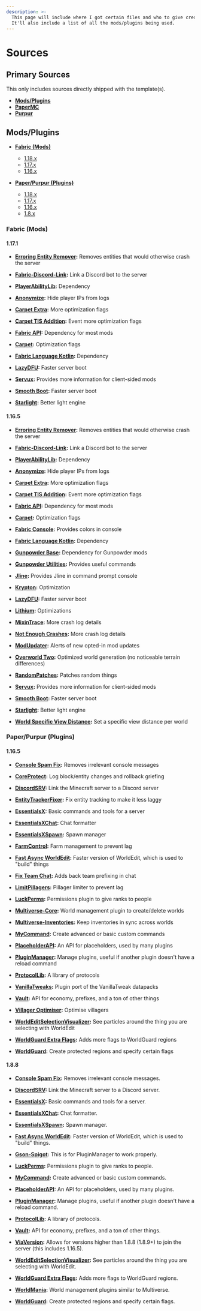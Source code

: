 ```yaml
---
description: >-
  This page will include where I got certain files and who to give credit to.
  It'll also include a list of all the mods/plugins being used.
---
```


# Sources

## Primary Sources
This only includes sources directly shipped with the template(s).

* [**Mods/Plugins**](sources.md#mods-plugins)
* [**PaperMC**](https://papermc.io/)
* [**Purpur**](https://purpur.pl3x.net/)

## Mods/Plugins

* [**Fabric \(Mods\)**](sources.md#fabric-mods)
  * [1.18.x](sources.md#1.18.x)
  * [1.17.x](sources.md#1.17.x)
  * [1.16.x](sources.md#1.16.x)

* [**Paper/Purpur \(Plugins\)**](sources.md#paper-purpur-plugins)
  * [1.18.x](sources.md#1.18.x-1)
  * [1.17.x](sources.md#1.17.x-1)
  * [1.16.x](sources.md#1.16.x-1)
  * [1.8.x](sources.md#1.8.x)

### Fabric \(Mods\)

#### 1.17.1

* [**Erroring Entity Remover**](https://www.curseforge.com/minecraft/mc-mods/erroring-entity-remover)**:** Removes entities that would otherwise crash the server

* [**Fabric-Discord-Link**](https://www.curseforge.com/minecraft/mc-mods/fabric-discord-link)**:** Link a Discord bot to the server

* [**PlayerAbilityLib**](https://www.curseforge.com/minecraft/mc-mods/pal)**:** Dependency

* [**Anonymize**](https://github.com/NucleoidMC/anonymize)**:** Hide player IPs from logs

* [**Carpet Extra**](https://www.curseforge.com/minecraft/mc-mods/carpet-extra)**:** More optimization flags

* [**Carpet TIS Addition**](https://www.curseforge.com/minecraft/mc-mods/carpet-tis-addition)**:** Event more optimization flags

* [**Fabric API**](https://www.curseforge.com/minecraft/mc-mods/fabric-api)**:** Dependency for most mods

* [**Carpet**](https://www.curseforge.com/minecraft/mc-mods/carpet)**:** Optimization flags

* [**Fabric Language Kotlin**](https://www.curseforge.com/minecraft/mc-mods/fabric-language-kotlin)**:** Dependency

* [**LazyDFU**](https://www.curseforge.com/minecraft/mc-mods/lazydfu)**:** Faster server boot

* [**Servux**](https://www.curseforge.com/minecraft/mc-mods/servux)**:** Provides more information for client-sided mods

* [**Smooth Boot**](https://www.curseforge.com/minecraft/mc-mods/smooth-boot)**:** Faster server boot

* [**Starlight**](https://github.com/Spottedleaf/Starlight)**:** Better light engine

#### 1.16.5

* [**Erroring Entity Remover**](https://www.curseforge.com/minecraft/mc-mods/erroring-entity-remover)**:** Removes entities that would otherwise crash the server

* [**Fabric-Discord-Link**](https://www.curseforge.com/minecraft/mc-mods/fabric-discord-link)**:** Link a Discord bot to the server

* [**PlayerAbilityLib**](https://www.curseforge.com/minecraft/mc-mods/pal)**:** Dependency

* [**Anonymize**](https://github.com/NucleoidMC/anonymize)**:** Hide player IPs from logs

* [**Carpet Extra**](https://www.curseforge.com/minecraft/mc-mods/carpet-extra)**:** More optimization flags

* [**Carpet TIS Addition**](https://www.curseforge.com/minecraft/mc-mods/carpet-tis-addition)**:** Event more optimization flags

* [**Fabric API**](https://www.curseforge.com/minecraft/mc-mods/fabric-api)**:** Dependency for most mods

* [**Carpet**](https://www.curseforge.com/minecraft/mc-mods/carpet)**:** Optimization flags

* [**Fabric Console**](https://www.curseforge.com/minecraft/mc-mods/fabric-console)**:** Provides colors in console

* [**Fabric Language Kotlin**](https://www.curseforge.com/minecraft/mc-mods/fabric-language-kotlin)**:** Dependency

* [**Gunpowder Base**](https://www.curseforge.com/minecraft/mc-mods/gunpowder-mc)**:** Dependency for Gunpowder mods

* [**Gunpowder Utilities**](https://www.curseforge.com/minecraft/mc-mods/gunpowder-utilities)**:** Provides useful commands

* [**Jline**](https://www.curseforge.com/minecraft/mc-mods/jline-for-minecraft-dedicated-server)**:** Provides Jline in command prompt console

* [**Krypton**](https://www.curseforge.com/minecraft/mc-mods/krypton)**:** Optimization

* [**LazyDFU**](https://www.curseforge.com/minecraft/mc-mods/lazydfu)**:** Faster server boot

* [**Lithium**](https://www.curseforge.com/minecraft/mc-mods/lithium)**:** Optimizations

* [**MixinTrace**](https://www.curseforge.com/minecraft/mc-mods/mixintrace)**:** More crash log details

* [**Not Enough Crashes**](https://www.curseforge.com/minecraft/mc-mods/not-enough-crashes)**:** More crash log details

* [**ModUpdater**](https://www.curseforge.com/minecraft/mc-mods/modupdater)**:** Alerts of new opted-in mod updates

* [**Overworld Two**](https://www.curseforge.com/minecraft/mc-mods/overworld-two)**:** Optimized world generation \(no noticeable terrain differences\)

* [**RandomPatches**](https://www.curseforge.com/minecraft/mc-mods/randompatches-fabric)**:** Patches random things

* [**Servux**](https://www.curseforge.com/minecraft/mc-mods/servux)**:** Provides more information for client-sided mods

* [**Smooth Boot**](https://www.curseforge.com/minecraft/mc-mods/smooth-boot)**:** Faster server boot

* [**Starlight**](https://github.com/Spottedleaf/Starlight)**:** Better light engine

* [**World Specific View Distance**](https://modrinth.com/mod/worldspecificviewdistance)**:** Set a specific view distance per world

### Paper/Purpur \(Plugins\)

#### 1.16.5

* [**Console Spam Fix**](https://www.spigotmc.org/resources/console-spam-fix.18410/)**:** Removes irrelevant console messages

* [**CoreProtect**](https://www.spigotmc.org/resources/8631/)**:** Log block/entity changes and rollback griefing

* [**DiscordSRV**](https://www.spigotmc.org/resources/18494/)**:** Link the Minecraft server to a Discord server

* [**EntityTrackerFixer**](https://www.spigotmc.org/resources/70902/)**:** Fix entity tracking to make it less laggy

* [**EssentialsX**](https://www.spigotmc.org/resources/9089/)**:** Basic commands and tools for a server

* [**EssentialsXChat**](https://www.spigotmc.org/resources/9089/)**:** Chat formatter

* [**EssentialsXSpawn**](https://www.spigotmc.org/resources/9089/)**:** Spawn manager

* [**FarmControl**](https://www.spigotmc.org/resources/86923)**:** Farm management to prevent lag

* [**Fast Async WorldEdit**](https://www.spigotmc.org/resources/13932/)**:** Faster version of WorldEdit, which is used to "build" things

* [**Fix Team Chat**](https://www.spigotmc.org/resources/70726/)**:** Adds back team prefixing in chat

* [**LimitPillagers**](https://www.spigotmc.org/resources/69733/)**:** Pillager limiter to prevent lag

* [**LuckPerms**](https://luckperms.net/)**:** Permissions plugin to give ranks to people

* [**Multiverse-Core**](https://dev.bukkit.org/projects/multiverse-core)**:** World management plugin to create/delete worlds

* [**Multiverse-Inventories**](https://dev.bukkit.org/projects/multiverse-inventories)**:** Keep inventories in sync across worlds

* [**MyCommand**](https://dev.bukkit.org/projects/mycommand)**:** Create advanced or basic custom commands

* [**PlaceholderAPI**](https://www.spigotmc.org/resources/6245/)**:** An API for placeholders, used by many plugins

* [**PluginManager**](https://www.spigotmc.org/resources/69061/)**:** Manage plugins, useful if another plugin doesn't have a reload command

* [**ProtocolLib**](https://www.spigotmc.org/resources/1997/)**:** A library of protocols

* [**VanillaTweaks**](https://www.spigotmc.org/resources/81288/)**:** Plugin port of the VanillaTweak datapacks

* [**Vault**](https://www.spigotmc.org/resources/34315/)**:** API for economy, prefixes, and a ton of other things

* [**Villager Optimiser**](https://www.spigotmc.org/resources/68517/)**:** Optimise villagers

* [**WorldEditSelectionVisualizer**](https://www.spigotmc.org/resources/17311/)**:** See particles around the thing you are selecting with WorldEdit

* [**WorldGuard Extra Flags**](https://www.spigotmc.org/resources/4823/)**:** Adds more flags to WorldGuard regions

* [**WorldGuard**](https://dev.bukkit.org/projects/worldguard)**:** Create protected regions and specify certain flags


#### 1.8.8

* [**Console Spam Fix**](https://www.spigotmc.org/resources/console-spam-fix.18410/)**:** Removes irrelevant console messages.

* [**DiscordSRV**](https://www.spigotmc.org/resources/18494/)**:** Link the Minecraft server to a Discord server.

* [**EssentialsX**](https://www.spigotmc.org/resources/9089/)**:** Basic commands and tools for a server.

* [**EssentialsXChat**](https://www.spigotmc.org/resources/9089/)**:** Chat formatter.

* [**EssentialsXSpawn**](https://www.spigotmc.org/resources/9089/)**:** Spawn manager.

* [**Fast Async WorldEdit**](https://www.spigotmc.org/resources/13932/)**:** Faster version of WorldEdit, which is used to "build" things.

* [**Gson-Spigot**](https://www.spigotmc.org/resources/72187/)**:** This is for PluginManager to work properly.

* [**LuckPerms**](https://luckperms.net/)**:** Permissions plugin to give ranks to people.

* [**MyCommand**](https://dev.bukkit.org/projects/mycommand)**:** Create advanced or basic custom commands.

* [**PlaceholderAPI**](https://www.spigotmc.org/resources/6245/)**:** An API for placeholders, used by many plugins.

* [**PluginManager**](https://www.spigotmc.org/resources/69061/)**:** Manage plugins, useful if another plugin doesn't have a reload command.

* [**ProtocolLib**](https://www.spigotmc.org/resources/1997/)**:** A library of protocols.

* [**Vault**](https://www.spigotmc.org/resources/34315/)**:** API for economy, prefixes, and a ton of other things.

* [**ViaVersion**](https://www.spigotmc.org/resources/19254/)**:** Allows for versions higher than 1.8.8 \(1.8.9+\) to join the server \(this includes 1.16.5\).

* [**WorldEditSelectionVisualizer**](https://www.spigotmc.org/resources/17311/)**:** See particles around the thing you are selecting with WorldEdit.

* [**WorldGuard Extra Flags**](https://www.spigotmc.org/resources/4823/)**:** Adds more flags to WorldGuard regions.

* [**WorldMania**](https://www.spigotmc.org/resources/83764/)**:** World management plugins similar to Multiverse.

* [**WorldGuard**](https://dev.bukkit.org/projects/worldguard)**:** Create protected regions and specify certain flags.
